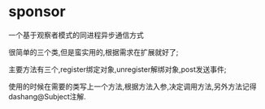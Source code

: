 # sponsor
一个基于观察者模式的同进程异步通信方式

很简单的三个类,但是蛮实用的,根据需求在扩展就好了;

主要方法有三个,register绑定对象,unregister解绑对象,post发送事件;

使用的时候在需要的类写上一个方法,根据方法入参,决定调用方法,另外方法记得dashang@Subject注解.
